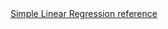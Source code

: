 <a href="https://machinelearningmastery.com/implement-simple-linear-regression-scratch-python/">
    Simple Linear Regression reference <a>